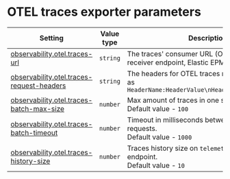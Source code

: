 # OTEL traces exporter parameters

<table><thead><tr><th width="293">Setting</th><th width="149">Value type</th><th>Description</th></tr></thead><tbody><tr><td><a href="../../../../reference/settings/observability.md#observability.otel.traces-url">observability.otel.traces-url</a></td><td><code>string</code></td><td>The traces' consumer URL (OTEL collector receiver endpoint, Elastic EPM etc.)</td></tr><tr><td><a href="../../../../reference/settings/observability.md#observability.otel.traces-request-headers">observability.otel.traces-request-headers</a></td><td><code>string</code></td><td>The headers for OTEL traces requests, formatted as <code>HeaderName:HeaderValue\nHeaderName:HeaderValue</code></td></tr><tr><td><a href="../../../../reference/settings/observability.md#observability.otel.traces-batch-max-size">observability.otel.traces-batch-max-size</a></td><td><code>number</code></td><td>Max amount of traces in one send traces request.<br>Default value - <code>100</code></td></tr><tr><td><a href="../../../../reference/settings/observability.md#observability.otel.traces-batch-timeout">observability.otel.traces-batch-timeout</a></td><td><code>number</code></td><td>Timeout in milliseconds between send traces requests.<br>Default value - <code>1000</code></td></tr><tr><td><a href="../../../../reference/settings/observability.md#observability.otel.traces-history-size">observability.otel.traces-history-size</a></td><td><code>number</code></td><td>Traces history size on <code>telemetry $status</code> endpoint.<br>Default value - <code>10</code></td></tr></tbody></table>

